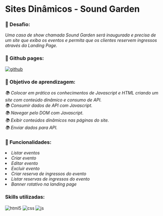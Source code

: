 <h1> Sites Dinâmicos - Sound Garden</h1>

### 👋 Desafio:
<p>
  <em>
    Uma casa de show chamada Sound Garden será
    inaugurada e precisa de um site que exiba os eventos e
    permita que os clientes reservem ingressos através da
    Landing Page.
  </em>
</p>

### 👋 Github pages:

<div style="display: inline_block">
  <a href="https://filipecalm.github.io/desafio-sites-dinamicos-xp46-gp02/">
    <img align="center" alt="github" src="https://img.shields.io/badge/GitHub-100000?style=for-the-badge&logo=github&logoColor=white" />
  </a>
</div>


### 👋 Objetivo de aprendizagem:
<p>
  <em>
    📚 Colocar em prática os conhecimentos de Javascript e HTML criando um site com conteúdo dinâmico e consumo de API.<br>
    📚 Consumir dados de API com Javascript.<br>
    📚 Navegar pelo DOM com Javascript.<br>
    📚 Exibir conteúdos dinâmicos nas páginas do site.<br>
    📚 Enviar dados para API.
  </em>
</p>

### 👋 Funcionalidades:
<p>
  <em>
    <li> Listar eventos<br>
    <li> Criar evento<br>
    <li> Editar evento<br>
    <li> Excluir evento<br>
    <li> Criar reserva de ingressos do evento<br>
    <li> Listar reservas de ingressos do evento<br>
    <li> Banner rotativo na landing page<br>
  </em>
</p>

### Skills utilizadas:

<div style="display: inline_block">
  <img align="center" alt="html5" src="https://img.shields.io/badge/HTML5-E34F26?style=for-the-badge&logo=html5&logoColor=white" />
  <img align="center" alt="css" src="https://img.shields.io/badge/CSS3-1572B6?style=for-the-badge&logo=css3&logoColor=white" />
  <img align="center" alt="js" src="https://img.shields.io/badge/JavaScript-F7DF1E?style=for-the-badge&logo=javascript&logoColor=black" />
  <br>
</div>

